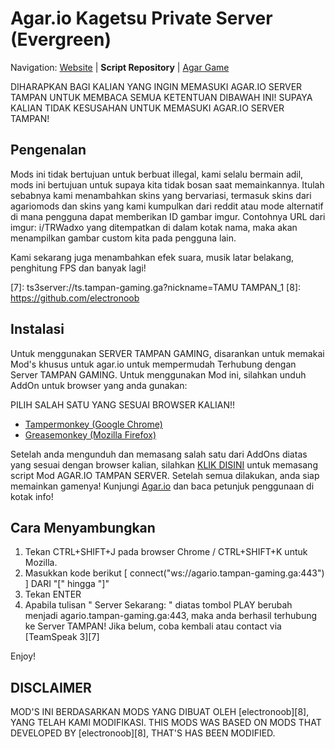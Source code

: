 Agar.io Kagetsu Private Server (Evergreen)
========================================================================

Navigation: [Website][4] | **Script Repository** | [Agar Game][5]

DIHARAPKAN BAGI KALIAN YANG INGIN MEMASUKI AGAR.IO SERVER TAMPAN UNTUK MEMBACA SEMUA KETENTUAN DIBAWAH INI!
SUPAYA KALIAN TIDAK KESUSAHAN UNTUK MEMASUKI AGAR.IO SERVER TAMPAN!


Pengenalan
------------------------------------------------------------------------

Mods ini tidak bertujuan untuk berbuat illegal, kami selalu bermain adil, mods ini bertujuan untuk supaya kita tidak bosan saat memainkannya. Itulah sebabnya kami menambahkan skins yang bervariasi, termasuk skins dari agariomods dan skins yang kami kumpulkan dari reddit atau mode alternatif di mana pengguna dapat memberikan ID gambar imgur. Contohnya URL dari imgur:  i/TRWadxo yang ditempatkan di dalam kotak nama, maka akan menampilkan gambar custom kita pada pengguna lain.

Kami sekarang juga menambahkan efek suara, musik latar belakang, penghitung FPS dan banyak lagi!


[1]: https://chrome.google.com/webstore/detail/tampermonkey/dhdgffkkebhmkfjojejmpbldmpobfkfo?utm_source=chrome-ntp-icon
[2]: https://addons.mozilla.org/en-Us/firefox/addon/greasemonkey/
[3]: http://66.23.230.114/tampan.user.js
[4]: http://agariomods.com/
[5]: http://agar.io
[6]: https://github.com/electronoob/agarmods/blob/master/LICENSE
[7]: ts3server://ts.tampan-gaming.ga?nickname=TAMU TAMPAN_1
[8]: https://github.com/electronoob


Instalasi
------------------------------------------------------------------------
Untuk menggunakan SERVER TAMPAN GAMING, disarankan untuk memakai Mod's khusus untuk agar.io untuk mempermudah Terhubung dengan Server TAMPAN GAMING. Untuk menggunakan Mod ini, silahkan unduh AddOn untuk browser yang anda gunakan:

PILIH SALAH SATU YANG SESUAI BROWSER KALIAN!!
- [Tampermonkey (Google Chrome)][1]
- [Greasemonkey (Mozilla Firefox)][2]

Setelah anda mengunduh dan memasang salah satu dari AddOns diatas yang sesuai dengan browser kalian, silahkan [KLIK DISINI][3] untuk memasang script Mod AGAR.IO TAMPAN SERVER.
Setelah semua dilakukan, anda siap memainkan gamenya! Kunjungi [Agar.io][5] dan baca petunjuk penggunaan di kotak info!


Cara Menyambungkan
------------------------------------------------------------------------
1. Tekan CTRL+SHIFT+J pada browser Chrome / CTRL+SHIFT+K untuk Mozilla.
2. Masukkan kode berikut [ connect("ws://agario.tampan-gaming.ga:443") ] DARI "[" hingga "]"
4. Tekan ENTER
5. Apabila tulisan " Server Sekarang: " diatas tombol PLAY berubah menjadi agario.tampan-gaming.ga:443, maka anda berhasil terhubung ke Server TAMPAN! 
Jika belum, coba kembali atau contact via [TeamSpeak 3][7]

Enjoy!

DISCLAIMER
------------------------------------------------------------------------
MOD'S INI BERDASARKAN MODS YANG DIBUAT OLEH [electronoob][8], YANG TELAH KAMI MODIFIKASI.
THIS MODS WAS BASED ON MODS THAT DEVELOPED BY [electronoob][8], THAT'S HAS BEEN MODIFIED.

